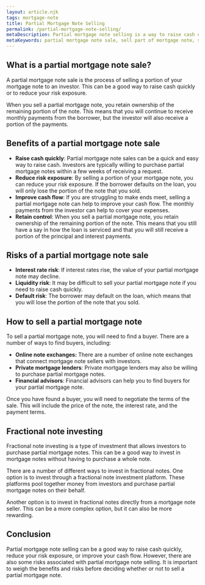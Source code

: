 ```yaml
---
layout: article.njk
tags: mortgage-note
title: Partial Mortgage Note Selling
permalink: /partial-mortgage-note-selling/
metaDescription: Partial mortgage note selling is a way to raise cash quickly, reduce risk exposure, or improve cash flow. It involves selling a portion of your mortgage note to an investor. You retain ownership of the remaining portion of the note and continue to receive monthly payments from the borrower, but the investor also receives a portion of the payments. There are some risks associated with partial mortgage note selling, such as interest rate risk, liquidity risk, and default risk. To sell a partial mortgage note, you will need to find a buyer through an online note exchange, private mortgage lender, or financial advisor. Fractional note investing is a type of investment that allows investors to purchase partial mortgage notes.
metaKeywords: partial mortgage note sale, sell part of mortgage note, sell portion of mortgage note, partial note selling, sell partial notes, fractional note investing, buy partial notes, partial note investment, fractional note market, fractional note trading, fractional note valuation, partial note liquidity, fractional note benefits, partial note risks
---
```


## What is a partial mortgage note sale?

A partial mortgage note sale is the process of selling a portion of your mortgage note to an investor. This can be a good way to raise cash quickly or to reduce your risk exposure.

When you sell a partial mortgage note, you retain ownership of the remaining portion of the note. This means that you will continue to receive monthly payments from the borrower, but the investor will also receive a portion of the payments.

## Benefits of a partial mortgage note sale

* **Raise cash quickly**: Partial mortgage note sales can be a quick and easy way to raise cash. Investors are typically willing to purchase partial mortgage notes within a few weeks of receiving a request.
* **Reduce risk exposure**: By selling a portion of your mortgage note, you can reduce your risk exposure. If the borrower defaults on the loan, you will only lose the portion of the note that you sold.
* **Improve cash flow**: If you are struggling to make ends meet, selling a partial mortgage note can help to improve your cash flow. The monthly payments from the investor can help to cover your expenses.
* **Retain control**: When you sell a partial mortgage note, you retain ownership of the remaining portion of the note. This means that you still have a say in how the loan is serviced and that you will still receive a portion of the principal and interest payments.

## Risks of a partial mortgage note sale

* **Interest rate risk**: If interest rates rise, the value of your partial mortgage note may decline.
* **Liquidity risk**: It may be difficult to sell your partial mortgage note if you need to raise cash quickly.
* **Default risk**: The borrower may default on the loan, which means that you will lose the portion of the note that you sold.

## How to sell a partial mortgage note

To sell a partial mortgage note, you will need to find a buyer. There are a number of ways to find buyers, including:

* **Online note exchanges:** There are a number of online note exchanges that connect mortgage note sellers with investors.
* **Private mortgage lenders**: Private mortgage lenders may also be willing to purchase partial mortgage notes.
* **Financial advisors**: Financial advisors can help you to find buyers for your partial mortgage note.

Once you have found a buyer, you will need to negotiate the terms of the sale. This will include the price of the note, the interest rate, and the payment terms.

## Fractional note investing

Fractional note investing is a type of investment that allows investors to purchase partial mortgage notes. This can be a good way to invest in mortgage notes without having to purchase a whole note.

There are a number of different ways to invest in fractional notes. One option is to invest through a fractional note investment platform. These platforms pool together money from investors and purchase partial mortgage notes on their behalf.

Another option is to invest in fractional notes directly from a mortgage note seller. This can be a more complex option, but it can also be more rewarding.

## Conclusion

Partial mortgage note selling can be a good way to raise cash quickly, reduce your risk exposure, or improve your cash flow. However, there are also some risks associated with partial mortgage note selling. It is important to weigh the benefits and risks before deciding whether or not to sell a partial mortgage note.
